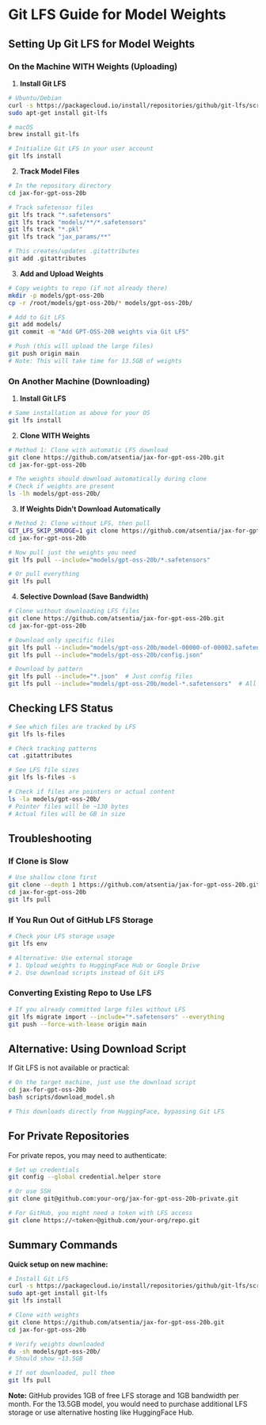 # Git LFS Guide for Model Weights

## Setting Up Git LFS for Model Weights

### On the Machine WITH Weights (Uploading)

1. **Install Git LFS**
```bash
# Ubuntu/Debian
curl -s https://packagecloud.io/install/repositories/github/git-lfs/script.deb.sh | sudo bash
sudo apt-get install git-lfs

# macOS
brew install git-lfs

# Initialize Git LFS in your user account
git lfs install
```

2. **Track Model Files**
```bash
# In the repository directory
cd jax-for-gpt-oss-20b

# Track safetensor files
git lfs track "*.safetensors"
git lfs track "models/**/*.safetensors"
git lfs track "*.pkl"
git lfs track "jax_params/**"

# This creates/updates .gitattributes
git add .gitattributes
```

3. **Add and Upload Weights**
```bash
# Copy weights to repo (if not already there)
mkdir -p models/gpt-oss-20b
cp -r /root/models/gpt-oss-20b/* models/gpt-oss-20b/

# Add to Git LFS
git add models/
git commit -m "Add GPT-OSS-20B weights via Git LFS"

# Push (this will upload the large files)
git push origin main
# Note: This will take time for 13.5GB of weights
```

### On Another Machine (Downloading)

1. **Install Git LFS**
```bash
# Same installation as above for your OS
git lfs install
```

2. **Clone WITH Weights**
```bash
# Method 1: Clone with automatic LFS download
git clone https://github.com/atsentia/jax-for-gpt-oss-20b.git
cd jax-for-gpt-oss-20b

# The weights should download automatically during clone
# Check if weights are present
ls -lh models/gpt-oss-20b/
```

3. **If Weights Didn't Download Automatically**
```bash
# Method 2: Clone without LFS, then pull
GIT_LFS_SKIP_SMUDGE=1 git clone https://github.com/atsentia/jax-for-gpt-oss-20b.git
cd jax-for-gpt-oss-20b

# Now pull just the weights you need
git lfs pull --include="models/gpt-oss-20b/*.safetensors"

# Or pull everything
git lfs pull
```

4. **Selective Download (Save Bandwidth)**
```bash
# Clone without downloading LFS files
git clone https://github.com/atsentia/jax-for-gpt-oss-20b.git
cd jax-for-gpt-oss-20b

# Download only specific files
git lfs pull --include="models/gpt-oss-20b/model-00000-of-00002.safetensors"
git lfs pull --include="models/gpt-oss-20b/config.json"

# Download by pattern
git lfs pull --include="*.json"  # Just config files
git lfs pull --include="models/gpt-oss-20b/model-*.safetensors"  # All model files
```

## Checking LFS Status

```bash
# See which files are tracked by LFS
git lfs ls-files

# Check tracking patterns
cat .gitattributes

# See LFS file sizes
git lfs ls-files -s

# Check if files are pointers or actual content
ls -la models/gpt-oss-20b/
# Pointer files will be ~130 bytes
# Actual files will be GB in size
```

## Troubleshooting

### If Clone is Slow
```bash
# Use shallow clone first
git clone --depth 1 https://github.com/atsentia/jax-for-gpt-oss-20b.git
cd jax-for-gpt-oss-20b
git lfs pull
```

### If You Run Out of GitHub LFS Storage
```bash
# Check your LFS storage usage
git lfs env

# Alternative: Use external storage
# 1. Upload weights to HuggingFace Hub or Google Drive
# 2. Use download scripts instead of Git LFS
```

### Converting Existing Repo to Use LFS
```bash
# If you already committed large files without LFS
git lfs migrate import --include="*.safetensors" --everything
git push --force-with-lease origin main
```

## Alternative: Using Download Script

If Git LFS is not available or practical:

```bash
# On the target machine, just use the download script
cd jax-for-gpt-oss-20b
bash scripts/download_model.sh

# This downloads directly from HuggingFace, bypassing Git LFS
```

## For Private Repositories

For private repos, you may need to authenticate:

```bash
# Set up credentials
git config --global credential.helper store

# Or use SSH
git clone git@github.com:your-org/jax-for-gpt-oss-20b-private.git

# For GitHub, you might need a token with LFS access
git clone https://<token>@github.com/your-org/repo.git
```

## Summary Commands

**Quick setup on new machine:**
```bash
# Install Git LFS
curl -s https://packagecloud.io/install/repositories/github/git-lfs/script.deb.sh | sudo bash
sudo apt-get install git-lfs
git lfs install

# Clone with weights
git clone https://github.com/atsentia/jax-for-gpt-oss-20b.git
cd jax-for-gpt-oss-20b

# Verify weights downloaded
du -sh models/gpt-oss-20b/
# Should show ~13.5GB

# If not downloaded, pull them
git lfs pull
```

**Note:** GitHub provides 1GB of free LFS storage and 1GB bandwidth per month. For the 13.5GB model, you would need to purchase additional LFS storage or use alternative hosting like HuggingFace Hub.